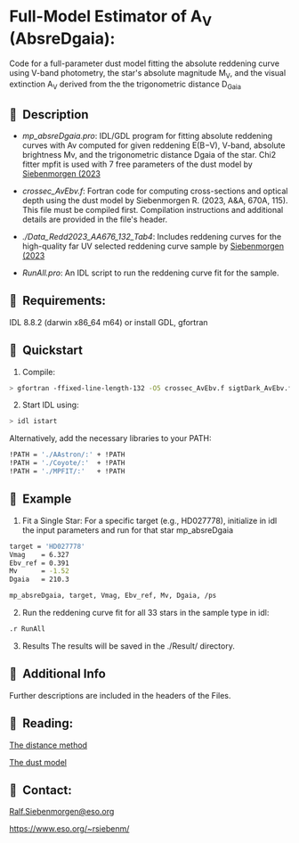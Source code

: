 
# Full-Model Estimator of A<sub>V</sub> (AbsreDgaia):

Code for a full-parameter dust model fitting the absolute reddening
curve using V-band photometry, the star's absolute magnitude
M<sub>V</sub>, and the visual extinction A<sub>V</sub> derived from
the the trigonometric distance D<sub>Gaia</sub>



##  📌  Description


- _mp_absreDgaia.pro_:
IDL/GDL program for fitting absolute reddening curves with Av computed
for given reddening E(B−V), V-band, absolute brightness Mv, and the
trigonometric distance Dgaia of the star. Chi2 fitter mpfit is used
with 7 free parameters of the dust model by [Siebenmorgen (2023](https://doi.org/10.48550/arXiv.2311.03310)

- _crossec_AvEbv.f_:
Fortran code for computing cross-sections and optical depth using the
dust model by Siebenmorgen R. (2023, A&A, 670A, 115).  This file must
be compiled first. Compilation instructions and additional details are
provided in the file's header.

- _./Data_Redd2023_AA676_132_Tab4_:
Includes reddening curves for the high-quality far UV selected
reddening curve sample by [Siebenmorgen (2023](https://doi.org/10.48550/arXiv.2311.03310)


- _RunAll.pro_: 
An IDL script to run the reddening curve fit for the sample.



##  📌  Requirements:
IDL 8.8.2 (darwin x86_64 m64) or install GDL, gfortran

## 🚀  Quickstart

1) Compile:
```bash
> gfortran -ffixed-line-length-132 -O5 crossec_AvEbv.f sigtDark_AvEbv.f -o a.crossec_Dgaia
```

2) Start IDL using:
```bash
> idl istart  
```

Alternatively, add the necessary libraries to your PATH:

```bash
!PATH = './AAstron/:' + !PATH  
!PATH = './Coyote/:'  + !PATH  
!PATH = './MPFIT/:'   + !PATH
```

## 🚀  Example 

1) Fit a Single Star: 
For a specific target (e.g., HD027778), initialize in idl the input parameters and run for that star mp_absreDgaia

```bash
target = 'HD027778'  
Vmag    = 6.327  
Ebv_ref = 0.391  
Mv      = -1.52  
Dgaia   = 210.3  

mp_absreDgaia, target, Vmag, Ebv_ref, Mv, Dgaia, /ps  
```

2) Run the reddening curve fit for all 33 stars in the sample type in idl:

```bash
.r RunAll
```


3) Results
The results will be saved in the ./Result/ directory.


## 📌  Additional Info
Further descriptions are included in the headers of the Files.



## 📌  Reading:

[The distance method](https://doi.org/10.48550/arXiv.2311.03310)

[The dust model](https://doi.org/10.1051/0004-6361/202243860) 


## 📌  Contact: 

Ralf.Siebenmorgen@eso.org

https://www.eso.org/~rsiebenm/

